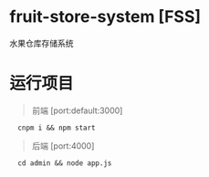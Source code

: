 # fruit-store-system [FSS]
水果仓库存储系统

# 运行项目
> 前端 [port:default:3000]
```ssh
  cnpm i && npm start
```
> 后端 [port:4000]
```ssh
  cd admin && node app.js
```
